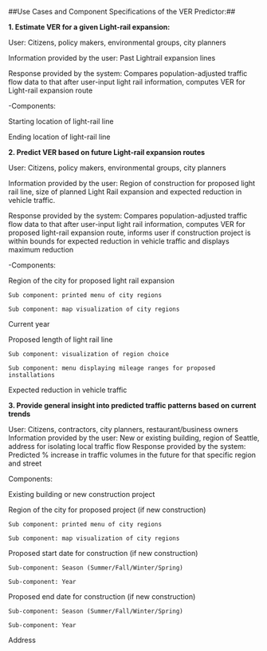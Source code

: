 ##Use Cases and Component Specifications of the VER Predictor:## 


**1. Estimate VER for a given Light-rail expansion:**

User: Citizens, policy makers, environmental groups, city planners

Information provided by the user: Past Lightrail expansion lines

Response provided by the system: Compares population-adjusted traffic flow data to that after user-input light rail information, computes VER for Light-rail expansion route
	
-Components:

Starting location of light-rail line

Ending location of light-rail line


**2. Predict VER based on future Light-rail expansion routes**

User: Citizens, policy makers, environmental groups, city planners 

Information provided by the user: Region of construction for proposed light rail line, size of planned Light Rail expansion and expected reduction in vehicle traffic. 

Response provided by the system: Compares population-adjusted traffic flow data to that after user-input light rail information, computes VER for proposed light-rail expansion route, informs user if construction project is within bounds for expected reduction in vehicle traffic and displays maximum reduction
 
-Components:

Region of the city for proposed light rail expansion

	Sub component: printed menu of city regions

	Sub component: map visualization of city regions

Current year

Proposed length of light rail line

	Sub component: visualization of region choice

	Sub component: menu displaying mileage ranges for proposed installations

Expected reduction in vehicle traffic
 

**3. Provide general insight into predicted traffic patterns based on current trends**

User: Citizens, contractors, city planners, restaurant/business owners
Information provided by the user: New or existing building, region of Seattle, address for isolating local traffic flow
Response provided by the system: Predicted % increase in traffic volumes in the future for that specific region and street
 
Components:

Existing building or new construction project

Region of the city for proposed project (if new construction)

	Sub component: printed menu of city regions

	Sub component: map visualization of city regions

Proposed start date for construction (if new construction)

	Sub-component: Season (Summer/Fall/Winter/Spring)

	Sub-component: Year

Proposed end date for construction (if new construction)

	Sub-component: Season (Summer/Fall/Winter/Spring)

	Sub-component: Year

Address

